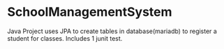 # SchoolManagementSystem
Java Project uses JPA to create tables in database(mariadb) to register a student for classes.  Includes 1 junit test.

